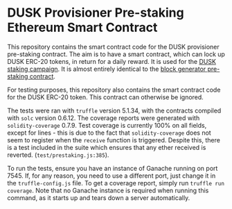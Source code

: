 # DUSK Provisioner Pre-staking Ethereum Smart Contract

This repository contains the smart contract code for the DUSK provisioner pre-staking contract. The aim is to have a smart contract, which can lock up DUSK ERC-20 tokens, in return for a daily reward. It is used for the [DUSK staking campaign](https://staking.dusk.network/). It is almost entirely identical to the [block generator pre-staking contract](https://github.com/dusk-network/prestaking-contract).

For testing purposes, this repository also contains the smart contract code for the DUSK ERC-20 token. This contract can otherwise be ignored.

The tests were ran with `truffle` version 5.1.34, with the contracts compiled with `solc` version 0.6.12. The coverage reports were generated with `solidity-coverage` 0.7.9. Test coverage is currently 100% on all fields, except for lines - this is due to the fact that `solidity-coverage` does not seem to register when the `receive` function is triggered. Despite this, there is a test included in the suite which ensures that any ether received is reverted. (`test/prestaking.js:385`).

To run the tests, ensure you have an instance of Ganache running on port 7545. If, for any reason, you need to use a different port, just change it in the `truffle-config.js` file. To get a coverage report, simply run `truffle run coverage`. Note that no Ganache instance is required when running this command, as it starts up and tears down a server automatically.